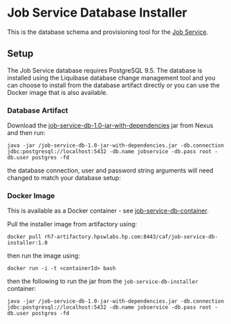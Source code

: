 # Job Service Database Installer

This is the database schema and provisioning tool for the [Job Service](https://github.hpe.com/caf/job-service). 

## Setup

The Job Service database requires PostgreSQL 9.5. The database is installed using the Liquibase database change management tool and you can choose to install from the database artifact directly or you can use the Docker image that is  also available.

### Database Artifact
Download the [job-service-db-1.0-jar-with-dependencies](http://cmbg-maven.autonomy.com/nexus/content/repositories/releases/com/hpe/caf/job-service-db/1.0/job-service-db-1.0-jar-with-dependencies.jar) jar from Nexus and then run:

	java -jar /job-service-db-1.0-jar-with-dependencies.jar -db.connection jdbc:postgresql://localhost:5432 -db.name jobservice -db.pass root -db.user postgres -fd

the database connection, user and password string arguments will need changed to match your database setup:

### Docker Image
This is available as a Docker container - see [job-service-db-container](https://github.hpe.com/caf/job-service-db-container).

Pull the installer image from artifactory using:

	docker pull rh7-artifactory.hpswlabs.hp.com:8443/caf/job-service-db-installer:1.0

then run the image using:

	docker run -i -t <containerId> bash

then the following to run the jar from the `job-service-db-installer` container:

	java -jar /job-service-db-1.0-jar-with-dependencies.jar -db.connection jdbc:postgresql://localhost:5432 -db.name jobservice -db.pass root -db.user postgres -fd

